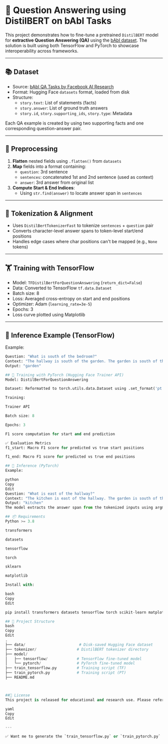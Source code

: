 # 🤖 Question Answering using DistilBERT on bAbI Tasks

This project demonstrates how to fine-tune a pretrained `DistilBERT` model for **extractive Question Answering (QA)** using the [bAbI dataset](https://research.fb.com/downloads/babi/). The solution is built using both TensorFlow and PyTorch to showcase interoperability across frameworks.

---

## 📚 Dataset

- Source: [bAbI QA Tasks by Facebook AI Research](https://research.fb.com/downloads/babi/)
- Format: Hugging Face `datasets` format, loaded from disk
- Structure:
  - `story.text`: List of statements (facts)
  - `story.answer`: List of ground truth answers
  - `story.id`, `story.supporting_ids`, `story.type`: Metadata

Each QA example is created by using two supporting facts and one corresponding question-answer pair.

---

## 🧹 Preprocessing

1. **Flatten** nested fields using `.flatten()` from `datasets`
2. **Map** fields into a format containing:
   - `question`: 3rd sentence
   - `sentences`: concatenated 1st and 2nd sentence (used as context)
   - `answer`: 3rd answer from original list
3. **Compute Start & End Indices**:
   - Using `str.find(answer)` to locate answer span in `sentences`

---

## 🔄 Tokenization & Alignment

- Uses `DistilBertTokenizerFast` to tokenize `sentences` + `question` pair
- Converts character-level answer spans to token-level start/end positions
- Handles edge cases where char positions can't be mapped (e.g., `None` tokens)

---

## 🏋️ Training with TensorFlow

- Model: `TFDistilBertForQuestionAnswering` (`return_dict=False`)
- Data: Converted to TensorFlow `tf.data.Dataset`
- Batch size: 8
- Loss: Averaged cross-entropy on start and end positions
- Optimizer: Adam (`learning_rate=3e-5`)
- Epochs: 3
- Loss curve plotted using Matplotlib

---

## 🧪 Inference Example (TensorFlow)

Example:
```python
Question: "What is south of the bedroom?"
Context: "The hallway is south of the garden. The garden is south of the bedroom."
Output: "garden"

## 🧠 Training with PyTorch (Hugging Face Trainer API)
Model: DistilBertForQuestionAnswering

Dataset: Reformatted to torch.utils.data.Dataset using .set_format('pt')

Training:

Trainer API

Batch size: 8

Epochs: 3

F1 score computation for start and end prediction

✅ Evaluation Metrics
f1_start: Macro F1 score for predicted vs true start positions

f1_end: Macro F1 score for predicted vs true end positions

## 🚀 Inference (PyTorch)
Example:

python
Copy
Edit
Question: "What is east of the hallway?"
Context: "The kitchen is east of the hallway. The garden is south of the bedroom."
Output: "kitchen"
The model extracts the answer span from the tokenized inputs using argmax over the predicted logits.

## 📦 Requirements
Python >= 3.8

transformers

datasets

tensorflow

torch

sklearn

matplotlib

Install with:

bash
Copy
Edit

pip install transformers datasets tensorflow torch scikit-learn matplotlib

## 📁 Project Structure
bash
Copy
Edit
.
├── data/                        # Disk-saved Hugging Face dataset
├── tokenizer/                  # DistilBERT tokenizer directory
├── model/
│   ├── tensorflow/             # TensorFlow fine-tuned model
│   └── pytorch/                # PyTorch fine-tuned model
├── train_tensorflow.py         # Training script (TF)
├── train_pytorch.py            # Training script (PT)
├── README.md



##📜 License
This project is released for educational and research use. Please refer to original licensing terms of the bAbI dataset and Hugging Face Transformers.

yaml
Copy
Edit

---

✅ Want me to generate the `train_tensorflow.py` or `train_pytorch.py` as standalone scripts next?
